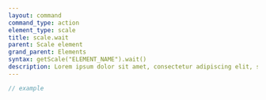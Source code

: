 ```yaml
---
layout: command
command_type: action
element_type: scale
title: scale.wait
parent: Scale element
grand_parent: Elements
syntax: getScale("ELEMENT_NAME").wait()
description: Lorem ipsum dolor sit amet, consectetur adipiscing elit, sed do eiusmod tempor incididunt ut labore et dolore magna aliqua. Ut enim ad minim veniam, quis nostrud exercitation ullamco laboris nisi ut aliquip ex ea commodo consequat.
---
```


```javascript
// example
```